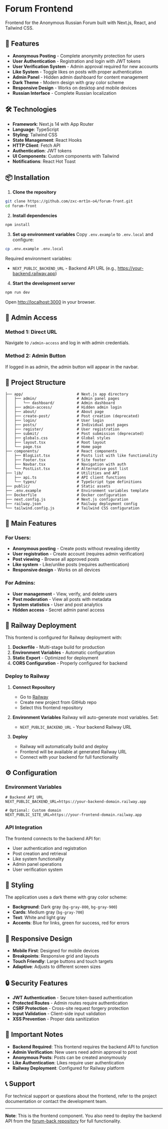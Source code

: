 # Forum Frontend

Frontend for the Anonymous Russian Forum built with Next.js, React, and Tailwind CSS.

## 🚀 Features

- **Anonymous Posting** - Complete anonymity protection for users
- **User Authentication** - Registration and login with JWT tokens
- **User Verification System** - Admin approval required for new accounts
- **Like System** - Toggle likes on posts with proper authentication
- **Admin Panel** - Hidden admin dashboard for content management
- **Dark Theme** - Modern design with gray color scheme
- **Responsive Design** - Works on desktop and mobile devices
- **Russian Interface** - Complete Russian localization

## 🛠️ Technologies

- **Framework**: Next.js 14 with App Router
- **Language**: TypeScript
- **Styling**: Tailwind CSS
- **State Management**: React Hooks
- **HTTP Client**: Fetch API
- **Authentication**: JWT tokens
- **UI Components**: Custom components with Tailwind
- **Notifications**: React Hot Toast

## 📦 Installation

1. **Clone the repository**
```bash
git clone https://github.com/zxc-mrt1n-o4/forum-front.git
cd forum-front
```

2. **Install dependencies**
```bash
npm install
```

3. **Set up environment variables**
Copy `.env.example` to `.env.local` and configure:
```bash
cp .env.example .env.local
```

Required environment variables:
- `NEXT_PUBLIC_BACKEND_URL` - Backend API URL (e.g., https://your-backend.railway.app)

4. **Start the development server**
```bash
npm run dev
```

Open [http://localhost:3000](http://localhost:3000) in your browser.

## 🔐 Admin Access

### Method 1: Direct URL
Navigate to `/admin-access` and log in with admin credentials.

### Method 2: Admin Button
If logged in as admin, the admin button will appear in the navbar.

## 📁 Project Structure

```
├── app/                        # Next.js app directory
│   ├── admin/                  # Admin panel pages
│   │   └── dashboard/          # Admin dashboard
│   ├── admin-access/           # Hidden admin login
│   ├── about/                  # About page
│   ├── create-post/            # Post creation (deprecated)
│   ├── login/                  # User login
│   ├── posts/                  # Individual post pages
│   ├── register/               # User registration
│   ├── submit/                 # Post submission (deprecated)
│   ├── globals.css             # Global styles
│   ├── layout.tsx              # Root layout
│   └── page.tsx                # Home page
├── components/                 # React components
│   ├── BlogList.tsx            # Posts list with like functionality
│   ├── Footer.tsx              # Site footer
│   ├── Navbar.tsx              # Navigation with auth
│   └── PostList.tsx            # Alternative post list
├── lib/                        # Utilities and API
│   ├── api.ts                  # API client functions
│   └── types/                  # TypeScript type definitions
├── public/                     # Static assets
├── .env.example                # Environment variables template
├── Dockerfile                  # Docker configuration
├── next.config.js              # Next.js configuration
├── railway.json                # Railway deployment config
└── tailwind.config.js          # Tailwind CSS configuration
```

## 🎯 Main Features

### For Users:
- **Anonymous posting** - Create posts without revealing identity
- **User registration** - Create account (requires admin verification)
- **Post viewing** - Browse all approved posts
- **Like system** - Like/unlike posts (requires authentication)
- **Responsive design** - Works on all devices

### For Admins:
- **User management** - View, verify, and delete users
- **Post moderation** - View all posts with metadata
- **System statistics** - User and post analytics
- **Hidden access** - Secret admin panel access

## 🚀 Railway Deployment

This frontend is configured for Railway deployment with:

1. **Dockerfile** - Multi-stage build for production
2. **Environment Variables** - Automatic configuration
3. **Static Export** - Optimized for deployment
4. **CORS Configuration** - Properly configured for backend

### Deploy to Railway

1. **Connect Repository**
   - Go to [Railway](https://railway.app)
   - Create new project from GitHub repo
   - Select this frontend repository

2. **Environment Variables**
   Railway will auto-generate most variables. Set:
   - `NEXT_PUBLIC_BACKEND_URL` - Your backend Railway URL

3. **Deploy**
   - Railway will automatically build and deploy
   - Frontend will be available at generated Railway URL
   - Connect with your backend for full functionality

## ⚙️ Configuration

### Environment Variables
```env
# Backend API URL
NEXT_PUBLIC_BACKEND_URL=https://your-backend-domain.railway.app

# Optional: Custom domain
NEXT_PUBLIC_SITE_URL=https://your-frontend-domain.railway.app
```

### API Integration
The frontend connects to the backend API for:
- User authentication and registration
- Post creation and retrieval
- Like system functionality
- Admin panel operations
- User verification system

## 🎨 Styling

The application uses a dark theme with gray color scheme:
- **Background**: Dark gray (`bg-gray-800`, `bg-gray-900`)
- **Cards**: Medium gray (`bg-gray-700`)
- **Text**: White and light gray
- **Accents**: Blue for links, green for success, red for errors

## 📱 Responsive Design

- **Mobile First**: Designed for mobile devices
- **Breakpoints**: Responsive grid and layouts
- **Touch Friendly**: Large buttons and touch targets
- **Adaptive**: Adjusts to different screen sizes

## 🔒 Security Features

- **JWT Authentication** - Secure token-based authentication
- **Protected Routes** - Admin routes require authentication
- **CSRF Protection** - Cross-site request forgery protection
- **Input Validation** - Client-side input validation
- **XSS Prevention** - Proper data sanitization

## 🚨 Important Notes

- **Backend Required**: This frontend requires the backend API to function
- **Admin Verification**: New users need admin approval to post
- **Anonymous Posts**: Posts can be created anonymously
- **Like Authentication**: Likes require user authentication
- **Railway Deployment**: Configured for Railway platform

## 📞 Support

For technical support or questions about the frontend, refer to the project documentation or contact the development team.

---

**Note**: This is the frontend component. You also need to deploy the backend API from the [forum-back repository](https://github.com/zxc-mrt1n-o4/forum-back) for full functionality. 